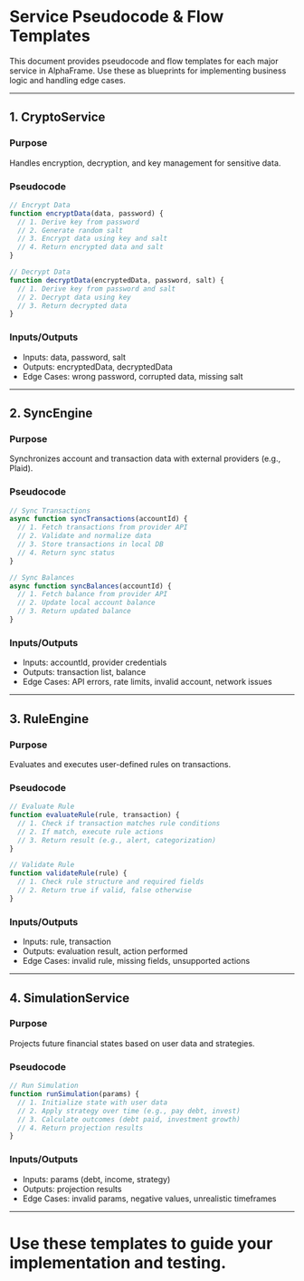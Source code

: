 # Service Pseudocode & Flow Templates

This document provides pseudocode and flow templates for each major service in AlphaFrame. Use these as blueprints for implementing business logic and handling edge cases.

---

## 1. CryptoService

### Purpose
Handles encryption, decryption, and key management for sensitive data.

### Pseudocode
```js
// Encrypt Data
function encryptData(data, password) {
  // 1. Derive key from password
  // 2. Generate random salt
  // 3. Encrypt data using key and salt
  // 4. Return encrypted data and salt
}

// Decrypt Data
function decryptData(encryptedData, password, salt) {
  // 1. Derive key from password and salt
  // 2. Decrypt data using key
  // 3. Return decrypted data
}
```

### Inputs/Outputs
- Inputs: data, password, salt
- Outputs: encryptedData, decryptedData
- Edge Cases: wrong password, corrupted data, missing salt

---

## 2. SyncEngine

### Purpose
Synchronizes account and transaction data with external providers (e.g., Plaid).

### Pseudocode
```js
// Sync Transactions
async function syncTransactions(accountId) {
  // 1. Fetch transactions from provider API
  // 2. Validate and normalize data
  // 3. Store transactions in local DB
  // 4. Return sync status
}

// Sync Balances
async function syncBalances(accountId) {
  // 1. Fetch balance from provider API
  // 2. Update local account balance
  // 3. Return updated balance
}
```

### Inputs/Outputs
- Inputs: accountId, provider credentials
- Outputs: transaction list, balance
- Edge Cases: API errors, rate limits, invalid account, network issues

---

## 3. RuleEngine

### Purpose
Evaluates and executes user-defined rules on transactions.

### Pseudocode
```js
// Evaluate Rule
function evaluateRule(rule, transaction) {
  // 1. Check if transaction matches rule conditions
  // 2. If match, execute rule actions
  // 3. Return result (e.g., alert, categorization)
}

// Validate Rule
function validateRule(rule) {
  // 1. Check rule structure and required fields
  // 2. Return true if valid, false otherwise
}
```

### Inputs/Outputs
- Inputs: rule, transaction
- Outputs: evaluation result, action performed
- Edge Cases: invalid rule, missing fields, unsupported actions

---

## 4. SimulationService

### Purpose
Projects future financial states based on user data and strategies.

### Pseudocode
```js
// Run Simulation
function runSimulation(params) {
  // 1. Initialize state with user data
  // 2. Apply strategy over time (e.g., pay debt, invest)
  // 3. Calculate outcomes (debt paid, investment growth)
  // 4. Return projection results
}
```

### Inputs/Outputs
- Inputs: params (debt, income, strategy)
- Outputs: projection results
- Edge Cases: invalid params, negative values, unrealistic timeframes

---

# Use these templates to guide your implementation and testing. 